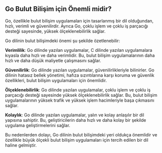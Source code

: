## Go Bulut Bilişim için Önemli midir?

Go, özellikle bulut bilişim uygulamaları için tasarlanmış bir dil olduğundan, hızlı, verimli ve güvenilirdir. Ayrıca Go, çoklu işlem ve çoklu iş parçacığı desteği sayesinde, yüksek ölçeklenebilirlik sağlar.

Go dilinin bulut bilişimdeki önemi şu şekilde özetlenebilir:

**Verimlilik**: Go dilinde yazılan uygulamalar, C dilinde yazılan uygulamalara kıyasla daha hızlı ve daha verimlidir. Bu, bulut bilişim uygulamalarının daha hızlı ve daha düşük maliyetle çalışmasını sağlar.

**Güvenilirlik**: Go dilinde yazılan uygulamalar, güvenilirlikleriyle bilinirler. Go dilinin hatasız bellek yönetimi, hafıza sızıntılarına karşı koruma ve güvenlik özellikleri, bulut bilişim uygulamaları için önemlidir.

**Ölçeklenebilirlik**: Go dilinde yazılan uygulamalar, çoklu işlem ve çoklu iş parçacığı desteği sayesinde yüksek ölçeklenebilirlik sağlar. Bu, bulut bilişim uygulamalarının yüksek trafik ve yüksek işlem hacimleriyle başa çıkmasını sağlar.

**Kolaylık**: Go dilinde yazılan uygulamalar, yalın ve kolay anlaşılır bir dil yapısına sahiptir. Bu, geliştiricilerin daha hızlı ve daha kolay bir şekilde uygulama geliştirmelerini sağlar.

Bu nedenlerden dolayı, Go dilinin bulut bilişimdeki yeri oldukça önemlidir ve özellikle büyük ölçekli bulut bilişim uygulamaları için tercih edilen bir dil haline gelmiştir.